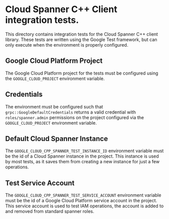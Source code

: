 # Cloud Spanner C++ Client integration tests.

This directory contains integration tests for the Cloud Spanner C++ client
library. These tests are written using the Google Test framework, but can only
execute when the environment is properly configured.

## Google Cloud Platform Project

The Google Cloud Platform project for the tests must be configured using the
`GOOGLE_CLOUD_PROJECT` environment variable.

## Credentials

The environment must be configured such that `grpc::GoogleDefaultCredentials`
returns a valid credential with `roles/spanner.admin` permissions on the project
configured via the `GOOGLE_CLOUD_PROJECT` environment variable.

## Default Cloud Spanner Instance

The `GOOGLE_CLOUD_CPP_SPANNER_TEST_INSTANCE_ID` environment variable must be the id of a
Cloud Spanner instance in the project. This instance is used by most tests, as
it saves them from creating a new instance for just a few operations.

## Test Service Account

The `GOOGLE_CLOUD_CPP_SPANNER_TEST_SERVICE_ACCOUNT` environment variable must be the id
of a Google Cloud Platform service account in the project. This service account
is used to test IAM operations, the account is added to and removed from
standard spanner roles.
